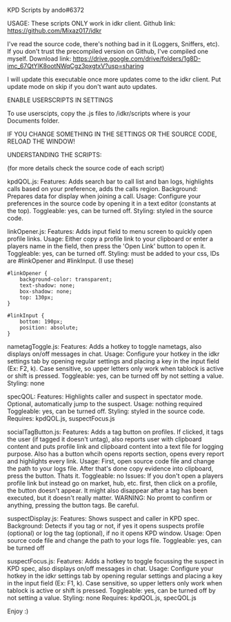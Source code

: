 KPD Scripts by ando#6372

USAGE:
These scripts ONLY work in idkr client.
Github link: https://github.com/Mixaz017/idkr

I've read the source code, there's nothing bad in it (Loggers, Sniffers, etc).
If you don't trust the precompiled version on Github, I've compiled one myself.
Download link: https://drive.google.com/drive/folders/1g8D-imc_67QtYlK8ootNWqCgz3pxgtxV?usp=sharing

I will update this executable once more updates come to the idkr client.
Put update mode on skip if you don't want auto updates.


ENABLE USERSCRIPTS IN SETTINGS

To use userscipts, copy the .js files to <Documents>/idkr/scripts where <Documents> is your Documents folder.

IF YOU CHANGE SOMETHING IN THE SETTINGS OR THE SOURCE CODE, RELOAD THE WINDOW!

UNDERSTANDING THE SCRIPTS:

(for more details check the source code of each script)

kpdQOL.js:
	Features: Adds search bar to call list and ban logs, highlights calls based on your preference, adds the calls region.
	Background: Prepares data for display when joining a call.
	Usage: Configure your preferences in the source code by opening it in a text editor (constants at the top).
	Toggleable: yes, can be turned off.
	Styling: styled in the source code.

linkOpener.js:
	Features: Adds input field to menu screen to quickly open profile links.
	Usage: Either copy a profile link to your clipboard or enter a players name in the field, then press the 'Open Link' button to open it.
	Toggleable: yes, can be turned off.
	Styling: must be added to your css, IDs are #linkOpener and #linkInput.
	(I use these)
	
	#linkOpener {
		background-color: transparent;
		text-shadow: none;
		box-shadow: none;
		top: 130px;
	}

	#linkInput {
		bottom: 190px;
		position: absolute;
	}
	
nametagToggle.js:
	Features: Adds a hotkey to toggle nametags, also displays on/off messages in chat.
	Usage: Configure your hotkey in the idkr settings tab by opening regular settings and placing a key in the input field (Ex: F2, k). Case sensitive, so upper letters only work when tablock is active or shift is pressed.
	Toggleable: yes, can be turned off by not setting a value.
	Styling: none

specQOL:
	Features: Highlights caller and suspect in spectator mode. Optional, automatically jump to the suspect.
	Usage: nothing required
	Toggleable: yes, can be turned off.
	Styling: styled in the source code.
	Requires: kpdQOL.js, suspectFocus.js

socialTagButton.js:
	Features: Adds a tag button on profiles. If clicked, it tags the user (if tagged it doesn't untag), also reports user with clipboard content and puts profile link and clipboard content into a text file for logging purpose. Also has a button whcih opens reports section, opens every report and highlights every link.
	Usage: First, open source code file and change the path to your logs file. After that's done copy evidence into clipboard, press the button. Thats it.
	Toggleable: no
	Issues: If you don't open a players profile link but instead go on market, hub, etc. first, then click on a profile, the button doesn't appear. It might also disappear after a tag has been executed, but it doesn't really matter.
	WARNING: No promt to confirm or anything, pressing the button tags. Be careful.

suspectDisplay.js:
	Features: Shows suspect and caller in KPD spec.
	Background: Detects if you tag or not, if yes it opens suspects profile (optional) or log the tag (optional), if no it opens KPD window.
	Usage: Open source code file and change the path to your logs file.
	Toggleable: yes, can be turned off

suspectFocus.js:
	Features: Adds a hotkey to toggle focussing the suspect in KPD spec, also displays on/off messages in chat.
	Usage: Configure your hotkey in the idkr settings tab by opening regular settings and placing a key in the input field (Ex: F1, k). Case sensitive, so upper letters only work when tablock is active or shift is pressed.
	Toggleable: yes, can be turned off by not setting a value.
	Styling: none
	Requires: kpdQOL.js, specQOL.js
	
Enjoy :) 
